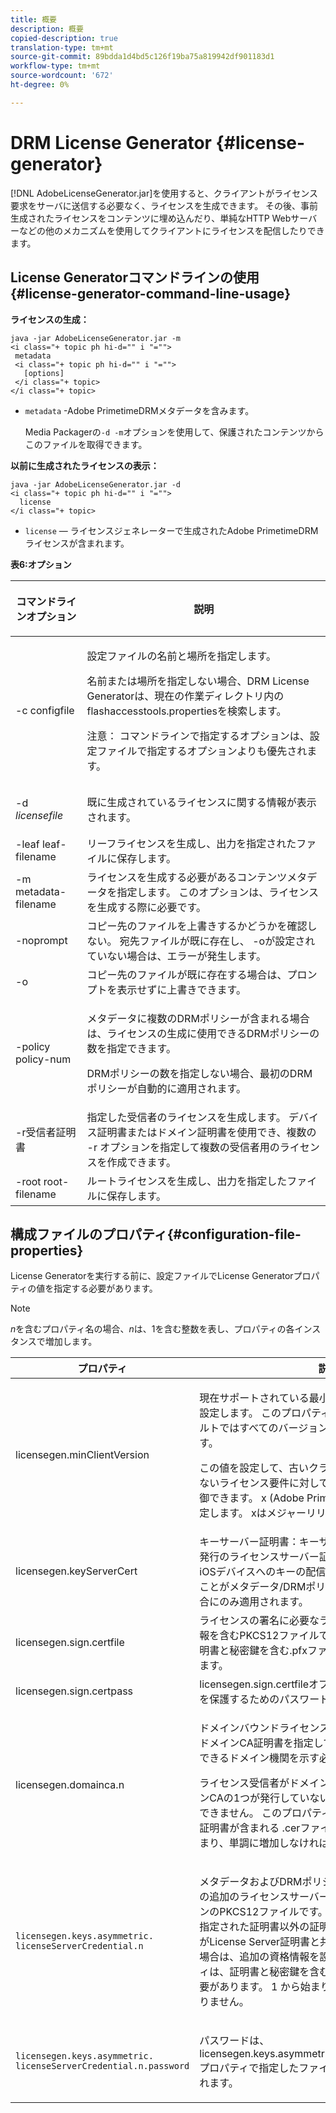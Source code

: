```yaml
---
title: 概要
description: 概要
copied-description: true
translation-type: tm+mt
source-git-commit: 89bdda1d4bd5c126f19ba75a819942df901183d1
workflow-type: tm+mt
source-wordcount: '672'
ht-degree: 0%

---
```



# DRM License Generator {#license-generator}

[!DNL AdobeLicenseGenerator.jar]を使用すると、クライアントがライセンス要求をサーバに送信する必要なく、ライセンスを生成できます。 その後、事前生成されたライセンスをコンテンツに埋め込んだり、単純なHTTP Webサーバーなどの他のメカニズムを使用してクライアントにライセンスを配信したりできます。

## License Generatorコマンドラインの使用{#license-generator-command-line-usage}

**ライセンスの生成：**

```
java -jar AdobeLicenseGenerator.jar -m 
<i class="+ topic ph hi-d="" i "="">
 metadata 
 <i class="+ topic ph hi-d="" i "="">
   [options]
 </i class="+ topic>
</i class="+ topic>
```

* `metadata` -Adobe PrimetimeDRMメタデータを含みます。

   Media Packagerの`-d -m`オプションを使用して、保護されたコンテンツからこのファイルを取得できます。

**以前に生成されたライセンスの表示：**

```
java -jar AdobeLicenseGenerator.jar -d 
<i class="+ topic ph hi-d="" i "="">
  license
</i class="+ topic>
```

* `license`  — ライセンスジェネレーターで生成されたAdobe PrimetimeDRMライセンスが含まれます。

**表6:オプション**

<table frame="all" colsep="1" rowsep="1" class="+ topic/table adobe-d/table " id="table_skr_vry_n4">  
 <thead class="- topic/thead "> 
  <tr rowsep="1" class="- topic/row "> 
   <th colname="1" class="- topic/entry entry"> <p class="- topic/p ">コマンドラインオプション </p> </th> 
   <th colname="2" class="- topic/entry entry"> <p class="- topic/p ">説明 </p> </th> 
  </tr> 
 </thead>
 <tbody class="- topic/tbody "> 
  <tr rowsep="1" class="- topic/row "> 
   <td colname="1" class="- topic/entry "><span class="+ topic/ph pr-d/codeph codeph">-c configfile</span> </td> 
   <td colname="2" class="- topic/entry "> <p class="- topic/p ">設定ファイルの名前と場所を指定します。 </p> <p class="- topic/p ">名前または場所を指定しない場合、DRM License Generatorは、現在の作業ディレクトリ内の<span class="filepath"> flashaccesstools.properties</span>を検索します。 </p> <p>注意： コマンドラインで指定するオプションは、設定ファイルで指定するオプションよりも優先されます。 </p> </td> 
  </tr> 
  <tr rowsep="1" class="- topic/row "> 
   <td colname="1" class="- topic/entry "> <p class="- topic/p ">-d <i class="+ topic/ph hi-d/i "><span class="+ topic/ph pr-d/codeph codeph"> licensefile</span></i> </p> </td> 
   <td colname="2" class="- topic/entry "> 既に生成されているライセンスに関する情報が表示されます。 </td> 
  </tr> 
  <tr rowsep="1" class="- topic/row "> 
   <td colname="1" class="- topic/entry "><span class="+ topic/ph pr-d/codeph codeph">-leaf leaf-filename</span> </td> 
   <td colname="2" class="- topic/entry "> リーフライセンスを生成し、出力を指定されたファイルに保存します。 </td> 
  </tr> 
  <tr rowsep="1" class="- topic/row "> 
   <td colname="1" class="- topic/entry "><span class="+ topic/ph pr-d/codeph codeph">-m metadata-filename</span> </td> 
   <td colname="2" class="- topic/entry "> ライセンスを生成する必要があるコンテンツメタデータを指定します。 このオプションは、ライセンスを生成する際に必要です。 </td> 
  </tr> 
  <tr rowsep="1" class="- topic/row "> 
   <td colname="1" class="- topic/entry "><span class="codeph"> -noprompt</span> </td> 
   <td colname="2" class="- topic/entry ">コピー先のファイルを上書きするかどうかを確認しない。 宛先ファイルが既に存在し、<span class="codeph"> -o</span>が設定されていない場合は、エラーが発生します。 </td> 
  </tr> 
  <tr rowsep="1" class="- topic/row "> 
   <td colname="1" class="- topic/entry "><span class="codeph"> -o</span> </td> 
   <td colname="2" class="- topic/entry "> コピー先のファイルが既に存在する場合は、プロンプトを表示せずに上書きできます。 </td> 
  </tr> 
  <tr rowsep="1" class="- topic/row "> 
   <td colname="1" class="- topic/entry "><span class="+ topic/ph pr-d/codeph codeph">-policy policy-num</span> </td> 
   <td colname="2" class="- topic/entry "> <p>メタデータに複数のDRMポリシーが含まれる場合は、ライセンスの生成に使用できるDRMポリシーの数を指定できます。 </p> <p>DRMポリシーの数を指定しない場合、最初のDRMポリシーが自動的に適用されます。 </p> </td> 
  </tr> 
  <tr rowsep="1" class="- topic/row "> 
   <td colname="1" class="- topic/entry "><span class="+ topic/ph pr-d/codeph codeph">-r受信者証明書</span> </td> 
   <td colname="2" class="- topic/entry ">指定した受信者のライセンスを生成します。 デバイス証明書またはドメイン証明書を使用でき、複数の<span class="+ topic/ph pr-d/codeph codeph"> -r </span>オプションを指定して複数の受信者用のライセンスを作成できます。 </td> 
  </tr> 
  <tr rowsep="0" class="- topic/row "> 
   <td colname="1" class="- topic/entry "><span class="+ topic/ph pr-d/codeph codeph">-root root-filename</span> </td> 
   <td colname="2" class="- topic/entry "> ルートライセンスを生成し、出力を指定したファイルに保存します。 </td> 
  </tr> 
 </tbody> 
</table>

## 構成ファイルのプロパティ{#configuration-file-properties}

License Generatorを実行する前に、設定ファイルでLicense Generatorプロパティの値を指定する必要があります。

>[!NOTE]
>
>*n*&#x200B;を含むプロパティ名の場合、*n*&#x200B;は、1を含む整数を表し、プロパティの各インスタンスで増加します。

<table frame="all" colsep="1" rowsep="1" class="+ topic/table adobe-d/table " id="table_qk1_rry_n4"> 
 <thead class="- topic/thead "> 
  <tr rowsep="1" class="- topic/row "> 
   <th colname="1" class="- topic/entry entry"> プロパティ </th> 
   <th colname="2" class="- topic/entry entry"> 説明 </th> 
  </tr> 
 </thead>
 <tbody class="- topic/tbody "> 
  <tr rowsep="1" class="- topic/row "> 
   <td colname="1" class="- topic/entry "><span class="+ topic/ph pr-d/codeph codeph"> licensegen.minClientVersion</span> </td> 
   <td colname="2" class="- topic/entry "> <p>現在サポートされている最小クライアントバージョンを設定します。 このプロパティを設定しない場合、デフォルトではすべてのバージョンが自動的にサポートされます。 </p> <p>この値を設定して、古いクライアントがサポートしていないライセンス要件に対してどのように対応するかを制御できます。 <span class="codeph"> x</span> (Adobe PrimetimeDRM x.0の場合)を指定します。<span class="codeph"> x</span>はメジャーリリース番号を表します。 </p> </td> 
  </tr> 
  <tr rowsep="1" class="- topic/row "> 
   <td colname="1" class="- topic/entry "><span class="+ topic/ph pr-d/codeph codeph"> licensegen.keyServerCert</span> </td> 
   <td colname="2" class="- topic/entry "> キーサーバー証明書：キーサーバーで使用されるAdobe発行のライセンスサーバー証明書です。 この証明書は、iOSデバイスへのキーの配信にキーサーバーが必要であることがメタデータ/DRMポリシーによって示されている場合にのみ適用されます。 </td> 
  </tr> 
  <tr rowsep="1" class="- topic/row "> 
   <td colname="1" class="- topic/entry "><span class="+ topic/ph pr-d/codeph codeph"> licensegen.sign.certfile</span> </td> 
   <td colname="2" class="- topic/entry "> ライセンスの署名に必要なライセンスサーバーの資格情報を含むPKCS12ファイルです。 このプロパティは、証明書と秘密鍵を含む.pfxファイルを参照する必要があります。 </td> 
  </tr> 
  <tr rowsep="1" class="- topic/row "> 
   <td colname="1" class="- topic/entry "><span class="+ topic/ph pr-d/codeph codeph"> licensegen.sign.certpass</span> </td> 
   <td colname="2" class="- topic/entry "><span class="+ topic/ph pr-d/codeph codeph"> licensegen.sign.certfile</span>オプションで指定したファイルを保護するためのパスワード。 </td> 
  </tr> 
  <tr rowsep="1" class="- topic/row "> 
   <td colname="1" class="- topic/entry "><span class="+ topic/ph pr-d/codeph codeph">licensegen.domainca.n</span> </td> 
   <td colname="2" class="- topic/entry "> <p>ドメインバウンドライセンスを生成する場合、1つ以上のドメインCA証明書を指定して、ライセンス発行者が信頼できるドメイン機関を示す必要があります。 </p> <p>ライセンス受信者がドメイン証明書で、指定したドメインCAの1つが発行していない場合は、ライセンスを生成できません。 このプロパティは、PEMまたはDER形式の証明書が含まれる<span class="filepath"> .cer</span>ファイルを指定します。 <span class="codeph">1</span> から始まり、単調に増加しなければなりません。 </p> </td> 
  </tr> 
  <tr rowsep="1" class="- topic/row "> 
   <td colname="1" class="- topic/entry "> 
    <code>licensegen.keys.asymmetric. licenseServerCredential.n</code>
   </td> 
   <td colname="2" class="- topic/entry "> <p class="- topic/p ">メタデータおよびDRMポリシーのCEKを復号化するための追加のライセンスサーバー資格情報を含む、オプションのPKCS12ファイルです。 <span class="codeph"> licensegen.sign.certfile</span>で指定された証明書以外の証明書を使用して、コンテンツがLicense Server証明書と共にパッケージ化されている場合は、追加の資格情報を設定できます。 このプロパティは、証明書と秘密鍵を含む<span class="filepath"> .pfx</span>ファイルを参照する必要があります。 <span class="codeph">1</span> から始まり、単調に増加しなければなりません。 </p> </td> 
  </tr> 
  <tr rowsep="0" class="- topic/row "> 
   <td colname="1" class="- topic/entry "> 
    <code>licensegen.keys.asymmetric. licenseServerCredential.n.password</code>
   </td> 
   <td colname="2" class="- topic/entry "> <p>パスワードは、<span class="+ topic/ph pr-d/codeph codeph"> licensegen.keys.asymmetric.licenseServerCredential.n</span>プロパティで指定したファイルを保護するために適用されます。 </p> </td> 
  </tr> 
 </tbody> 
</table>